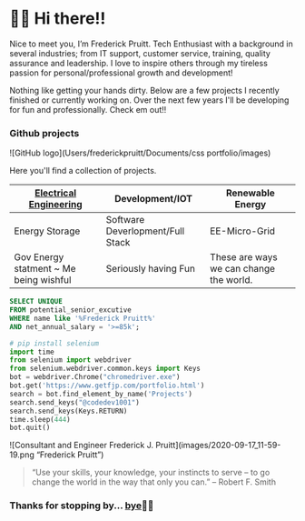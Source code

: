 # 👋🏾 Hi there!!

Nice to meet you, I’m Frederick Pruitt. Tech Enthusiast with a background in several industries; from IT support, customer service, training, quality assurance and leadership. I love to inspire others through my tireless passion for personal/professional growth and development!

Nothing like getting your hands dirty. Below are a few projects I recently finished or currently working on. Over the next few years I'll be developing for fun and professionally. Check em out!!

### Github projects
![GitHub logo](Users/frederickpruitt/Documents/css portfolio/images)


Here you'll find a collection of projects. 

| [Electrical Engineering](https://www.getfjp.com) | Development/IOT | Renewable Energy | 
| -------------- | ------------------ | ------------- | 
| Energy Storage | Software Deverlopment/Full Stack | EE-Micro-Grid |
| Gov Energy statment ~ Me being wishful | Seriously having Fun | These are ways we can change the world.


```sql
SELECT UNIQUE  
FROM potential_senior_excutive
WHERE name like '%Frederick Pruitt%'
AND net_annual_salary = '>=85k';
```

```python 
# pip install selenium
import time
from selenium import webdriver
from selenium.webdriver.common.keys import Keys
bot = webdriver.Chrome("chromedriver.exe")
bot.get('https://www.getfjp.com/portfolio.html')
search = bot.find_element_by_name('Projects')
search.send_keys("@codedev1001")
search.send_keys(Keys.RETURN)
time.sleep(444)
bot.quit()

```
![Consultant and Engineer Frederick J. Pruitt](images/2020-09-17_11-59-19.png “Frederick Pruitt”)

>“Use your skills, your knowledge, your instincts to serve – to go change the world in the way that only you can.” – Robert F. Smith


### Thanks for stopping by... [bye](https://www.getfjp.com)✌🏾

